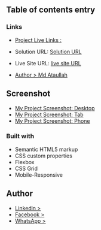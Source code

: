 ## Table of contents entry

### Links

- [Project Live Links : ](https://ataullah1.github.io/CSS-Grid-Template/)
- Solution URL: [Solution URL](https://ataullah1.github.io/CSS-Grid-Template/)
- Live Site URL: [live site URL](https://ataullah1.github.io/CSS-Grid-Template/)

- [Author > Md Ataullah](https://www.linkedin.com/in/md-ataullah/)

## Screenshot

- [My Project Screenshot: Desktop](./design/pc.png)
- [My Project Screenshot: Tab](./design/tab.jpeg)
- [My Project Screenshot: Phone](./design/phn.jpeg)

### Built with

- Semantic HTML5 markup
- CSS custom properties
- Flexbox
- CSS Grid
- Mobile-Responsive

## Author

- [Linkedin >](https://www.linkedin.com/in/md-ataullah/)
- [Facebook >](https://www.facebook.com/MdAtaullah11)
- [WhatsApp >](https://api.whatsapp.com/send/?phone=8801719199967&text&type=phone_number&app_absent=0)
